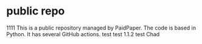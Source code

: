 # public repo
1111
This is a public repository managed by PaidPaper. The code is based in Python. It has several GitHub actions.
test
test 1.1.2
test Chad
